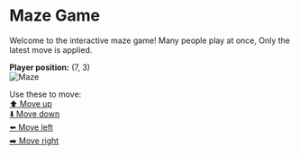 # Maze Game  
Welcome to the interactive maze game! Many people play at once, Only the latest move is applied.

**Player position:** (7, 3)  
![Maze](https://github-maze-game.vercel.app/images/pos_7_3.png?t=1760625799876)

Use these to move:  
[⬆️ Move up](https://github-maze-game.vercel.app/move/7_3_w)  
[⬇️ Move down](https://github-maze-game.vercel.app/move/7_3_s)  
[⬅️ Move left](https://github-maze-game.vercel.app/move/7_3_a)  
[➡️ Move right](https://github-maze-game.vercel.app/move/7_3_d)
